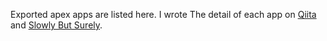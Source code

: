 Exported apex apps are listed here.
I wrote The detail of each app on [Qiita](https://qiita.com/ssfujita) and [Slowly But Surely](https://wisteriasec.wordpress.com/author/wisteriasec/).
